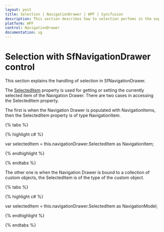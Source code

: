 ```yaml
---
layout: post
title: Selection | NavigationDrawer | WPF | Syncfusion
description: This section describes how to selection perfoms in the expanded and compact mode in SfNavigationDrawer.
platform: WPF
control: NavigationDrawer
documentation: ug
---
```


# Selection with SfNavigationDrawer control 

This section explains the handling of selection in SfNavigationDrawer. 

The [SelectedItem](https://help.syncfusion.com/cr/wpf/Syncfusion.UI.Xaml.NavigationDrawer.SfNavigationDrawer.html#Syncfusion_UI_Xaml_NavigationDrawer_SfNavigationDrawer_SelectedItem) property is used for getting or setting the currently selected item of the Navigation Drawer. There are two cases in accessing the SelectedItem property.

The first is when the Navigation Drawer is populated with NavigationItems, then the  SelectedItem property is of type NavigationItem.

{% tabs %}

{% highlight c# %}

var selectedItem = this.navigationDrawer.SelectedItem as NavigationItem;

{% endhighlight %}

{% endtabs %}

The other one is when the Navigation Drawer is bound to a collection of custom objects, the SelectedItem is of the type of the custom object.

{% tabs %}

{% highlight c# %}

var selectedItem = this.navigationDrawer.SelectedItem as NavigationModel;

{% endhighlight %}

{% endtabs %}